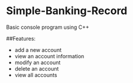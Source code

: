 # Simple-Banking-Record
Basic console program using C++

##Features: 
- add a new account 
- view an account information
- modify an account 
- delete an account 
- view all accounts
